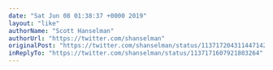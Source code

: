 ```yaml
---
date: "Sat Jun 08 01:38:37 +0000 2019"
layout: "like"
authorName: "Scott Hanselman"
authorUrl: "https://twitter.com/shanselman"
originalPost: "https://twitter.com/shanselman/status/1137172043114471424"
inReplyTo: "https://twitter.com/shanselman/status/1137171607921803264"
---
```

